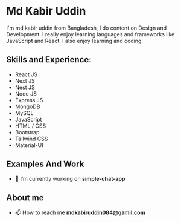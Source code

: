 <!-- ![Design And Development]() -->

# Md Kabir Uddin
I'm md kabir uddin from Bangladesh, I do content on Design and Development. I really enjoy learning languages and frameworks like  JavaScript and React. I also enjoy learning  and coding.

## Skills and Experience: 
* React JS
* Next JS
* Nest JS
* Node JS
* Express JS 
* MongoDB
* MySQL
* JavaScript 
* HTML / CSS
* Bootstrap
* Tailwind CSS
* Material-UI

## Examples And Work
- 🔭 I’m currently working on **simple-chat-app**

## About me
- 📫 How to reach me **mdkabiruddin084@gamil.com**
